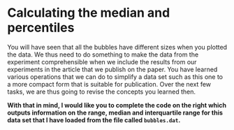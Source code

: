 # Calculating the median and percentiles

You will have seen that all the bubbles have different sizes when you plotted the data. We thus need to do something to make the data from the experiment comprehensible when we include the results from our experiments in the article that we publish on the paper.  You have learned various operations that we can do to simplify a data set such as this one to a more compact form that is suitable for publication.  Over the next few tasks, we are thus going to revise the concepts you learned then.   

__With that in mind, I would like you to complete the code on the right which outputs information on the range, median and interquartile range for this data set that I have loaded from the file called `bubbles.dat`.__
